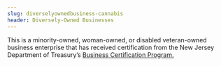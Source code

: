 ```yaml
---
slug: diverselyownedbusiness-cannabis
header: Diversely-Owned Businesses
---
```


This is a minority-owned, woman-owned, or disabled veteran-owned business enterprise that has received certification from the New Jersey Department of Treasury’s [Business Certification Program.](https://www.nj.gov/treasury/revenue/business-cert-program.shtml)
